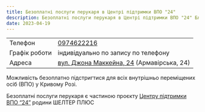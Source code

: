 ```yaml
---
title: Безоплатні послуги перукаря в Центрі підтримки ВПО "24"
description: Безоплатні послуги перукаря в Центрі підтримки ВПО "24" Благодійного фонду "Шелтер Плюс" у Кривому Розі за адресою вулиця Маккейна, 24 
date: 2023-04-19
---
```

<div class="centers--block">

|   |   |
|---|---|
|Телефон |<a href="tel:0974622216">0974622216</a>|
| Графік роботи  | індивідуально по запису по телефону   |
|Адреса | [вул. Джона Маккейна, 24](https://goo.gl/maps/LjhkFUZHJuaAuEKt9) (Армавірська, 24)  |

</div>

Можливість безоплатно підстригтися для всіх внутрішньо переміщених осіб (ВПО) у Кривому Розі.

Безоплатні послуги перукаря є частиною проєкту [Центру підтримки ВПО “24”](https://vpo.wiki/center/vpo24/) родини ШЕЛТЕР ПЛЮС